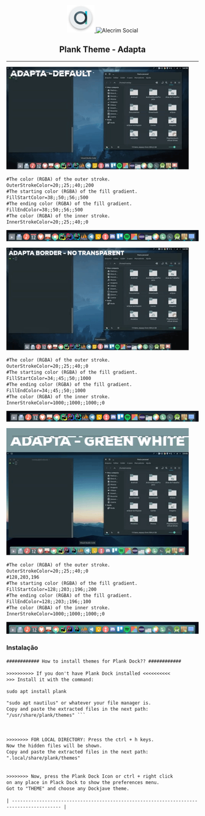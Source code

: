 <p align="center">
  <a href="http://serverboladao.eu5.org/">
    <img src="https://raw.githubusercontent.com/adapta-project/adapta-github-resources/master/images/logo_thumb.png" alt="Alecrim Social" width=72 height=72>
  </a>
<img src="https://launchpadlibrarian.net/142764440/plank-64.png" alt="Alecrim Social" width=72 height=72>
  </a>
  
  <h2 align="center">Plank Theme - Adapta</h2>
  
-----
![alt](amostra/default.gif)
```
#The color (RGBA) of the outer stroke.
OuterStrokeColor=20;;25;;40;;200
#The starting color (RGBA) of the fill gradient.
FillStartColor=38;;50;;56;;500
#The ending color (RGBA) of the fill gradient.
FillEndColor=38;;50;;56;;500
#The color (RGBA) of the inner stroke.
InnerStrokeColor=20;;25;;40;;0

```
![alt](amostra/default.png)



![alt](amostra/border.gif)
```
#The color (RGBA) of the outer stroke.
OuterStrokeColor=20;;25;;40;;0
#The starting color (RGBA) of the fill gradient.
FillStartColor=34;;45;;50;;1000
#The ending color (RGBA) of the fill gradient.
FillEndColor=34;;45;;50;;1000
#The color (RGBA) of the inner stroke.
InnerStrokeColor=1000;;1000;;1000;;0

```

![alt](amostra/border.png)




![alt](amostra/greenwhite.gif)
```
#The color (RGBA) of the outer stroke.
OuterStrokeColor=20;;25;;40;;0
#128,203,196
#The starting color (RGBA) of the fill gradient.
FillStartColor=128;;203;;196;;200
#The ending color (RGBA) of the fill gradient.
FillEndColor=128;;203;;196;;100
#The color (RGBA) of the inner stroke.
InnerStrokeColor=1000;;1000;;1000;;0
```
![alt](amostra/greenwhite.png)


### Instalação

```
############ How to install themes for Plank Dock?? ############

>>>>>>>>>> If you don't have Plank Dock installed <<<<<<<<<< 
>>> Install it with the command:
```
`sudo apt install plank`

```>>>>>>>> FOR ROOT DIRECTORY: Open the terminal and type: 
"sudo apt nautilus" or whatever your file manager is.
Copy and paste the extracted files in the next path: 
"/usr/share/plank/themes" ```



>>>>>>>> FOR LOCAL DIRECTORY: Press the ctrl + h keys.
Now the hidden files will be shown. 
Copy and paste the extracted files in the next path:
".local/share/plank/themes"


>>>>>>>> Now, press the Plank Dock Icon or ctrl + right click
on any place in Plack Dock to show the preferences menu. 
Got to "THEME" and choose any Dockjave theme.

| ---------------------------------------------------------------------------------------- |
```
  
  





